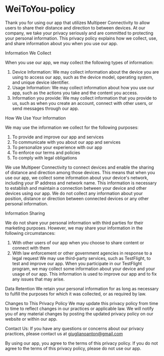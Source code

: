 # WeiToYou-policy

Thank you for using our app that utilizes Multipeer Connectivity to allow users to share their distance and direction to between devices. At our company, we take your privacy seriously and are committed to protecting your personal information. This privacy policy explains how we collect, use, and share information about you when you use our app.

Information We Collect

When you use our app, we may collect the following types of information:
1. Device Information: We may collect information about the device you are using to access our app, such as the device model, operating system, and unique device identifier.
2. Usage Information: We may collect information about how you use our app, such as the actions you take and the content you access.
3. Information you provide: We may collect information that you provide to us, such as when you create an account, connect with other users, or send messages through our app.


How We Use Your Information

We may use the information we collect for the following purposes:
1. To provide and improve our app and services
2. To communicate with you about our app and services
3. To personalize your experience with our app
4. To enforce our terms and policies
5. To comply with legal obligations

We use Multipeer Connectivity to connect devices and enable the sharing of distance and direction among those devices. This means that when you use our app, we collect some information about your device's network, including your IP address and network name. This information is necessary to establish and maintain a connection between your device and other devices using our app.
We do not collect any information about your position, distance or direction between connected devices or any other personal information.

Information Sharing

We do not share your personal information with third parties for their marketing purposes. 
However, we may share your information in the following circumstances:
1. With other users of our app when you choose to share content or connect with them
2. With law enforcement or other government agencies in response to a legal request
We may use third-party services, such as TestFlight, to test and improve our app. When you participate in our TestFlight program, we may collect some information about your device and your usage of our app. This information is used to improve our app and to fix any issues that may arise.

Data Retention
We retain your personal information for as long as necessary to fulfill the purposes for which it was collected, or as required by law.

Changes to This Privacy Policy
We may update this privacy policy from time to time to reflect changes in our practices or applicable law. We will notify you of any material changes by posting the updated privacy policy on our website or within our app.

Contact Us:
If you have any questions or concerns about our privacy practices, please contact us at giuglianoanton@gmail.com

By using our app, you agree to the terms of this privacy policy. If you do not agree to the terms of this privacy policy, please do not use our app.
